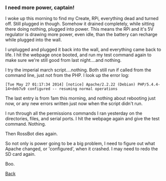 ### I need more power, captain!

I woke up this morning to find my Create, RPi, everything dead and turned off. Still plugged in though. Somehow it drained completely, while sitting there doing nothing, plugged into power. This means the RPi and it's 5V regulator is drawing more power, even idle, than the battery can recharge while plugged into the wall.

I unplugged and plugged it back into the wall, and everything came back to life. I hit the webpage once booted, and run my test command again to make sure we're still good from last night....and nothing.

I try the imperial march script....nothing. Both still run if called from the command line, just not from the PHP. I look up the error log:

```
[Tue May 27 01:17:34 2014] [notice] Apache/2.2.22 (Debian) PHP/5.4.4-14+deb7u9 configured -- resuming normal operations
```
The last entry is from 1am this morning, and nothing about rebooting just now, or any new errors written just now when the script didn't run.

I run through all the permissions commands I ran yesterday on the directories, files, and serial ports. I hit the webpage again and give the test command. Nothing.

Then RossBot dies again.

So not only is power going to be a big problem, I need to figure out what Apache changed, or 'configured', when it crashed. I may need to redo the SD card again.

Boo.

[Back](26.md)
